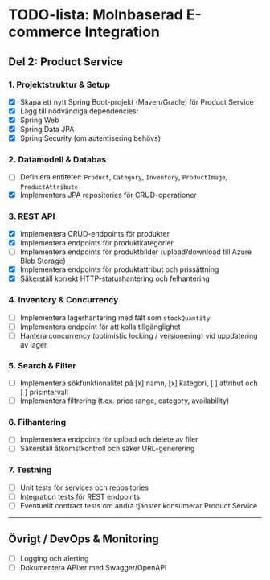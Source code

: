 # TODO-lista: Molnbaserad E-commerce Integration

## Del 2: Product Service

### 1. Projektstruktur & Setup
- [x] Skapa ett nytt Spring Boot-projekt (Maven/Gradle) för Product Service
- [x] Lägg till nödvändiga dependencies:
- [x] Spring Web
- [x] Spring Data JPA
- [x] Spring Security (om autentisering behövs)

### 2. Datamodell & Databas
- [ ] Definiera entiteter: `Product`, `Category`, `Inventory`, `ProductImage`, `ProductAttribute`
- [x] Implementera JPA repositories för CRUD-operationer

### 3. REST API
- [x] Implementera CRUD-endpoints för produkter
- [x] Implementera endpoints för produktkategorier
- [ ] Implementera endpoints för produktbilder (upload/download till Azure Blob Storage)
- [x] Implementera endpoints för produktattribut och prissättning
- [x] Säkerställ korrekt HTTP-statushantering och felhantering

### 4. Inventory & Concurrency
- [ ] Implementera lagerhantering med fält som `stockQuantity`
- [ ] Implementera endpoint för att kolla tillgänglighet
- [ ] Hantera concurrency (optimistic locking / versionering) vid uppdatering av lager

### 5. Search & Filter
- [ ] Implementera sökfunktionalitet på [x] namn, [x] kategori, [ ] attribut och [ ] prisintervall
- [ ] Implementera filtrering (t.ex. price range, category, availability)

### 6. Filhantering
- [ ] Implementera endpoints för upload och delete av filer
- [ ] Säkerställ åtkomstkontroll och säker URL-generering

### 7. Testning
- [ ] Unit tests för services och repositories
- [ ] Integration tests för REST endpoints
- [ ] Eventuellt contract tests om andra tjänster konsumerar Product Service

---

## Övrigt / DevOps & Monitoring
- [ ] Logging och alerting
- [ ] Dokumentera API:er med Swagger/OpenAPI
